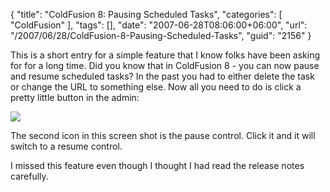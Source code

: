 {
	"title": "ColdFusion 8: Pausing Scheduled Tasks",
	"categories": [
		"ColdFusion"
	],
	"tags": [],
	"date": "2007-06-28T08:06:00+06:00",
	"url": "/2007/06/28/ColdFusion-8-Pausing-Scheduled-Tasks",
	"guid": "2156"
}

This is a short entry for a simple feature that I know folks have been asking for for a long time. Did you know that in ColdFusion 8 - you can now pause and resume scheduled tasks? In the past you had to either delete the task or change the URL to something else. Now all you need to do is click a pretty little button in the admin:

<img src="https://static.raymondcamden.com/images/pause.png">

The second icon in this screen shot is the pause control. Click it and it will switch to a resume control. 

I missed this feature even though I thought I had read the release notes carefully.